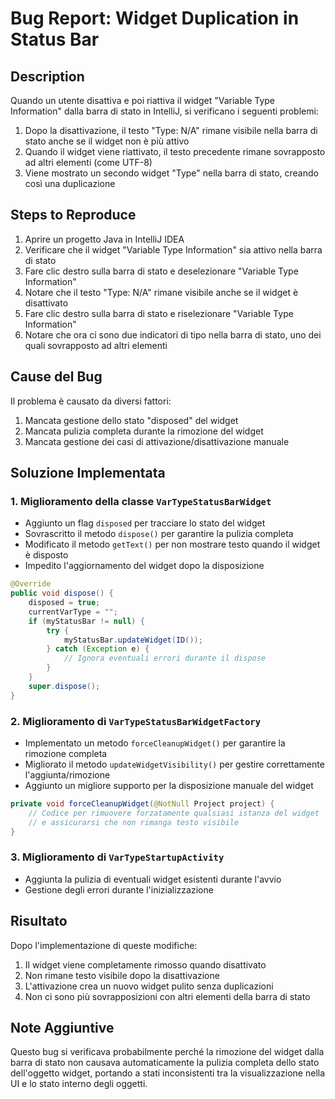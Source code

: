 # Bug Report: Widget Duplication in Status Bar

## Description

Quando un utente disattiva e poi riattiva il widget "Variable Type Information" dalla barra di stato in IntelliJ, si verificano i seguenti problemi:

1. Dopo la disattivazione, il testo "Type: N/A" rimane visibile nella barra di stato anche se il widget non è più attivo
2. Quando il widget viene riattivato, il testo precedente rimane sovrapposto ad altri elementi (come UTF-8)
3. Viene mostrato un secondo widget "Type" nella barra di stato, creando così una duplicazione

## Steps to Reproduce

1. Aprire un progetto Java in IntelliJ IDEA
2. Verificare che il widget "Variable Type Information" sia attivo nella barra di stato
3. Fare clic destro sulla barra di stato e deselezionare "Variable Type Information"
4. Notare che il testo "Type: N/A" rimane visibile anche se il widget è disattivato
5. Fare clic destro sulla barra di stato e riselezionare "Variable Type Information"
6. Notare che ora ci sono due indicatori di tipo nella barra di stato, uno dei quali sovrapposto ad altri elementi

## Cause del Bug

Il problema è causato da diversi fattori:

1. Mancata gestione dello stato "disposed" del widget
2. Mancata pulizia completa durante la rimozione del widget
3. Mancata gestione dei casi di attivazione/disattivazione manuale

## Soluzione Implementata

### 1. Miglioramento della classe `VarTypeStatusBarWidget`

- Aggiunto un flag `disposed` per tracciare lo stato del widget
- Sovrascritto il metodo `dispose()` per garantire la pulizia completa
- Modificato il metodo `getText()` per non mostrare testo quando il widget è disposto
- Impedito l'aggiornamento del widget dopo la disposizione

```java
@Override
public void dispose() {
    disposed = true;
    currentVarType = "";
    if (myStatusBar != null) {
        try {
            myStatusBar.updateWidget(ID());
        } catch (Exception e) {
            // Ignora eventuali errori durante il dispose
        }
    }
    super.dispose();
}
```

### 2. Miglioramento di `VarTypeStatusBarWidgetFactory`

- Implementato un metodo `forceCleanupWidget()` per garantire la rimozione completa
- Migliorato il metodo `updateWidgetVisibility()` per gestire correttamente l'aggiunta/rimozione
- Aggiunto un migliore supporto per la disposizione manuale del widget

```java
private void forceCleanupWidget(@NotNull Project project) {
    // Codice per rimuovere forzatamente qualsiasi istanza del widget
    // e assicurarsi che non rimanga testo visibile
}
```

### 3. Miglioramento di `VarTypeStartupActivity`

- Aggiunta la pulizia di eventuali widget esistenti durante l'avvio
- Gestione degli errori durante l'inizializzazione

## Risultato

Dopo l'implementazione di queste modifiche:

1. Il widget viene completamente rimosso quando disattivato
2. Non rimane testo visibile dopo la disattivazione
3. L'attivazione crea un nuovo widget pulito senza duplicazioni
4. Non ci sono più sovrapposizioni con altri elementi della barra di stato

## Note Aggiuntive

Questo bug si verificava probabilmente perché la rimozione del widget dalla barra di stato non causava automaticamente la pulizia completa dello stato dell'oggetto widget, portando a stati inconsistenti tra la visualizzazione nella UI e lo stato interno degli oggetti.
